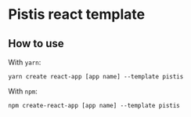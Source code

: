 # Pistis react template 
## How to use
With `yarn`:
```shell
yarn create react-app [app name] --template pistis
```

With `npm`:
```shell
npm create-react-app [app name] --template pistis
```
